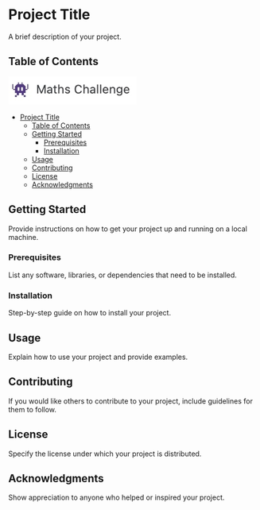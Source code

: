 # Project Title

A brief description of your project.

## Table of Contents

![favicon](docs/icon.jpg)

- [Project Title](#project-title)
  - [Table of Contents](#table-of-contents)
  - [Getting Started](#getting-started)
    - [Prerequisites](#prerequisites)
    - [Installation](#installation)
  - [Usage](#usage)
  - [Contributing](#contributing)
  - [License](#license)
  - [Acknowledgments](#acknowledgments)

## Getting Started

Provide instructions on how to get your project up and running on a local machine.

### Prerequisites

List any software, libraries, or dependencies that need to be installed.


### Installation

Step-by-step guide on how to install your project.


## Usage

Explain how to use your project and provide examples.


## Contributing

If you would like others to contribute to your project, include guidelines for them to follow.


## License

Specify the license under which your project is distributed.


## Acknowledgments

Show appreciation to anyone who helped or inspired your project.

